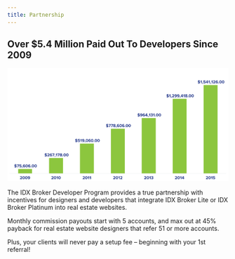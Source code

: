 ```yaml
---
title: Partnership
---
```


## Over $5.4 Million Paid Out To Developers Since 2009
![](Developer-Payout.png)

The IDX Broker Developer Program provides a true partnership with incentives for designers and developers that integrate IDX Broker Lite or IDX Broker Platinum into real estate websites.

Monthly commission payouts start with 5 accounts, and max out at 45% payback for real estate website designers that refer 51 or more accounts.

Plus, your clients will never pay a setup fee – beginning with your 1st referral!
